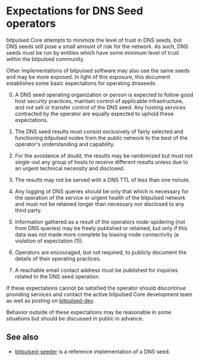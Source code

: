 Expectations for DNS Seed operators
====================================

bitpulsed Core attempts to minimize the level of trust in DNS seeds,
but DNS seeds still pose a small amount of risk for the network.
As such, DNS seeds must be run by entities which have some minimum
level of trust within the bitpulsed community.

Other implementations of bitpulsed software may also use the same
seeds and may be more exposed. In light of this exposure, this
document establishes some basic expectations for operating dnsseeds.

0. A DNS seed operating organization or person is expected to follow good
host security practices, maintain control of applicable infrastructure,
and not sell or transfer control of the DNS seed. Any hosting services
contracted by the operator are equally expected to uphold these expectations.

1. The DNS seed results must consist exclusively of fairly selected and
functioning bitpulsed nodes from the public network to the best of the
operator's understanding and capability.

2. For the avoidance of doubt, the results may be randomized but must not
single-out any group of hosts to receive different results unless due to an
urgent technical necessity and disclosed.

3. The results may not be served with a DNS TTL of less than one minute.

4. Any logging of DNS queries should be only that which is necessary
for the operation of the service or urgent health of the bitpulsed
network and must not be retained longer than necessary nor disclosed
to any third party.

5. Information gathered as a result of the operators node-spidering
(not from DNS queries) may be freely published or retained, but only
if this data was not made more complete by biasing node connectivity
(a violation of expectation (1)).

6. Operators are encouraged, but not required, to publicly document the
details of their operating practices.

7. A reachable email contact address must be published for inquiries
related to the DNS seed operation.

If these expectations cannot be satisfied the operator should
discontinue providing services and contact the active bitpulsed
Core development team as well as posting on
[bitpulsed-dev](https://lists.linuxfoundation.org/mailman/listinfo/bitpulsed-dev).

Behavior outside of these expectations may be reasonable in some
situations but should be discussed in public in advance.

See also
----------
- [bitpulsed-seeder](https://github.com/sipa/bitpulsed-seeder) is a reference implementation of a DNS seed.
